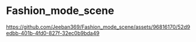 # Fashion_mode_scene


https://github.com/Jeeban369/Fashion_mode_scene/assets/96816170/52d9edbb-401b-4fd0-827f-32ec0b9bda49

